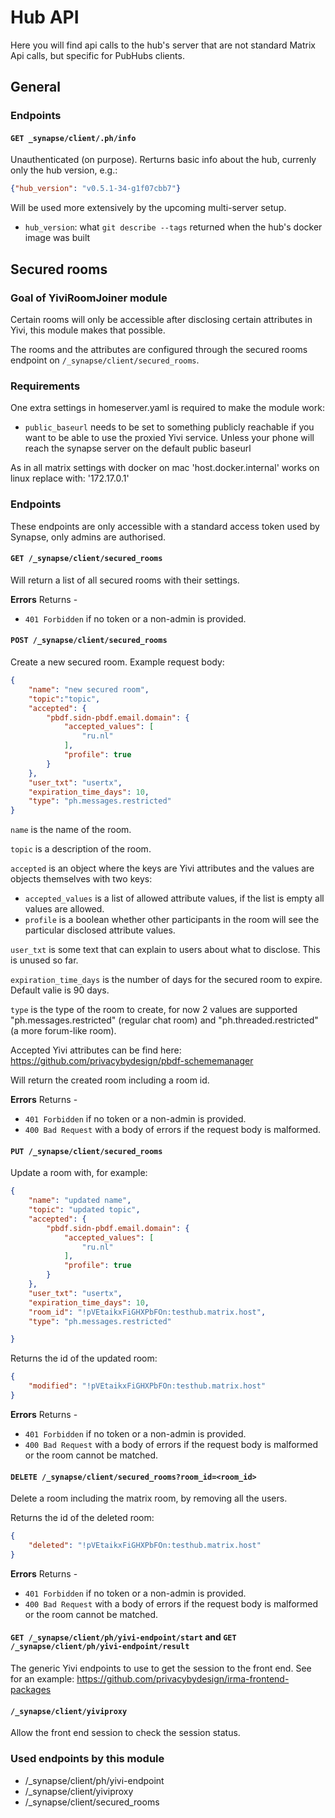 # Hub API

Here you will find api calls to the hub's server that are not standard Matrix Api calls, but specific for PubHubs clients.

## General

### Endpoints

#### `GET _synapse/client/.ph/info`

Unauthenticated (on purpose). Rerturns basic info about the hub, currenly only the hub version, e.g.:
```json
{"hub_version": "v0.5.1-34-g1f07cbb7"}
```
Will be used more extensively by the upcoming multi-server setup.

 - `hub_version`:  what `git describe --tags` returned when the hub's docker image was built

## Secured rooms

### Goal of YiviRoomJoiner module

Certain rooms will only be accessible after disclosing certain attributes in Yivi, this module makes that possible.

The rooms and the attributes are configured through the secured rooms endpoint on `/_synapse/client/secured_rooms`.

### Requirements

One extra settings in homeserver.yaml is required to make the module work:
- `public_baseurl` needs to be set to something publicly reachable if you want to be able to use the proxied Yivi service. Unless your phone will reach the synapse server on the default public baseurl

As in all matrix settings with docker on mac 'host.docker.internal' works on linux replace with: '172.17.0.1'

### Endpoints

These endpoints are only accessible with a standard access token used by Synapse, only admins are authorised.

#### `GET /_synapse/client/secured_rooms`

Will return a list of all secured rooms with their settings.

**Errors** Returns -
- `401 Forbidden` if no token or a non-admin is provided.

#### `POST /_synapse/client/secured_rooms`

Create a new secured room. Example request body:

```json
{
	"name": "new secured room",
    "topic":"topic",
	"accepted": {
		"pbdf.sidn-pbdf.email.domain": {
			"accepted_values": [
				"ru.nl"
			],
			"profile": true
		}
	},
	"user_txt": "usertx",
	"expiration_time_days": 10,
	"type": "ph.messages.restricted"
}
```

`name` is the name of the room.

`topic` is a description of the room.

`accepted` is an object where the keys are Yivi attributes and the values are objects themselves with two keys:
- `accepted_values` is a list of allowed attribute values, if the list is empty all values are allowed.
- `profile` is a boolean whether other participants in the room will see the particular disclosed attribute values.

`user_txt` is some text that can explain to users about what to disclose. This is unused so far.

`expiration_time_days` is the number of days for the secured room to expire. Default valie is 90 days.

`type` is the type of the room to create, for now 2 values are supported "ph.messages.restricted" (regular chat room)
and "ph.threaded.restricted" (a more forum-like room).

Accepted Yivi attributes can be find here: https://github.com/privacybydesign/pbdf-schememanager


Will return the created room including a room id.

**Errors** Returns -
- `401 Forbidden` if no token or a non-admin is provided.
- `400 Bad Request` with a body of errors if the request body is malformed.

#### `PUT /_synapse/client/secured_rooms`

Update a room with, for example:

```json
{
    "name": "updated name",
    "topic": "updated topic",
	"accepted": {
		"pbdf.sidn-pbdf.email.domain": {
			"accepted_values": [
				"ru.nl"
			],
			"profile": true
		}
	},
	"user_txt": "usertx",
	"expiration_time_days": 10,
	"room_id": "!pVEtaikxFiGHXPbFOn:testhub.matrix.host",
	"type": "ph.messages.restricted"

}
```

Returns the id of the updated room:
```json
{
	"modified": "!pVEtaikxFiGHXPbFOn:testhub.matrix.host"
}
```

**Errors** Returns -
- `401 Forbidden` if no token or a non-admin is provided.
- `400 Bad Request` with a body of errors if the request body is malformed or the room cannot be matched.

#### `DELETE /_synapse/client/secured_rooms?room_id=<room_id>`

Delete a room including the matrix room, by removing all the users.

Returns the id of the deleted room:
```json
{
	"deleted": "!pVEtaikxFiGHXPbFOn:testhub.matrix.host"
}
```

**Errors** Returns -
- `401 Forbidden` if no token or a non-admin is provided.
- `400 Bad Request` with a body of errors if the request body is malformed or the room cannot be matched.

#### `GET /_synapse/client/ph/yivi-endpoint/start` and `GET /_synapse/client/ph/yivi-endpoint/result`

The generic Yivi endpoints to use to get the session to the front end. See for an example: https://github.com/privacybydesign/irma-frontend-packages

#### `/_synapse/client/yiviproxy`

Allow the front end session to check the session status.

### Used endpoints by this module

- /_synapse/client/ph/yivi-endpoint
- /_synapse/client/yiviproxy
- /_synapse/client/secured_rooms

